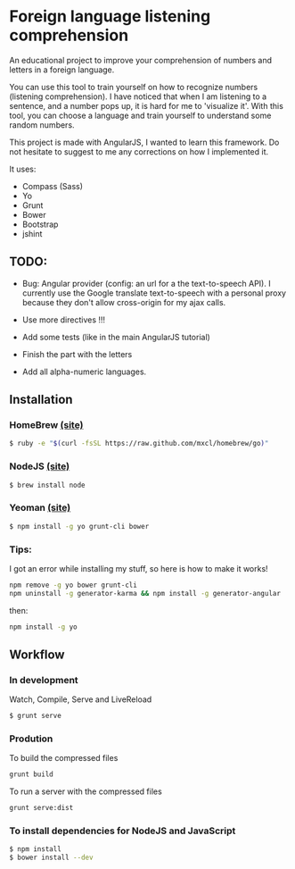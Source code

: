 Foreign language listening comprehension
=============

An educational project to improve your comprehension of numbers and letters in a foreign language.

You can use this tool to train yourself on how to recognize numbers (listening comprehension).
I have noticed that when I am listening to a sentence, and a number pops up, it is hard for me to 'visualize it'.
With this tool, you can choose a language and train yourself to understand some random numbers.

This project is made with AngularJS, I wanted to learn this framework. Do not hesitate to suggest to me any corrections on how I implemented it.


It uses:
* Compass (Sass)
* Yo
* Grunt
* Bower
* Bootstrap
* jshint

TODO:
-----
* Bug: Angular provider (config: an url for a the text-to-speech API). I currently use the Google translate text-to-speech with a personal proxy because they don't allow cross-origin for my ajax calls.

* Use more directives !!!
* Add some tests (like in the main AngularJS tutorial)
* Finish the part with the letters
* Add all alpha-numeric languages.

Installation
------------

### HomeBrew [(site)](http://mxcl.github.com/homebrew/)

```bash
$ ruby -e "$(curl -fsSL https://raw.github.com/mxcl/homebrew/go)"
```

### NodeJS [(site)](http://nodejs.org/)

```bash
$ brew install node
```

### Yeoman [(site)](http://yeoman.io/)

```bash
$ npm install -g yo grunt-cli bower
```

### Tips:
I got an error while installing my stuff, so here is how to make it works!

```bash
npm remove -g yo bower grunt-cli
npm uninstall -g generator-karma && npm install -g generator-angular
```
then:
```bash
npm install -g yo
```

Workflow
--------

### In development

Watch, Compile, Serve and LiveReload

```bash
$ grunt serve
```

### Prodution

To build the compressed files
```bash
grunt build
```

To run a server with the compressed files
```bash
grunt serve:dist
```

### To install dependencies for NodeJS and JavaScript

```bash
$ npm install
$ bower install --dev
```

